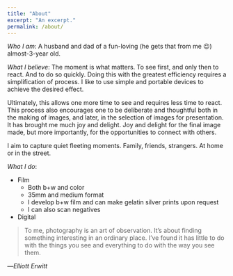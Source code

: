 ```yaml
---
title: "About"
excerpt: "An excerpt."
permalink: /about/
---
```


*Who I am*: A husband and dad of a fun-loving (he gets that from me :wink:) almost-3-year old.

*What I believe*: The moment is what matters. To see first, and only then to react. And to do so quickly. Doing this with the greatest efficiency requires a simplification of process. I like to use simple and portable devices to achieve the desired effect.

Ultimately, this allows one more time to see and requires less time to react. This process also encourages one to be deliberate and thoughtful both in the making of images, and later, in the selection of images for presentation. It has brought me much joy and delight. Joy and delight for the final image made, but more importantly, for the opportunities to connect with others.

I aim to capture quiet fleeting moments. Family, friends, strangers. At home or in the street.

*What I do*:
- Film
  + Both b+w and color
  + 35mm and medium format
  + I develop b+w film and can make gelatin silver prints upon request
  + I can also scan negatives
- Digital

> To me, photography is an art of observation. It’s about finding something interesting in an ordinary place. I’ve found it has little to do with the things you see and everything to do with the way you see them. 

—<cite>Elliott Erwitt</cite>

